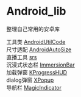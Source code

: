 # Android_lib
整理自己常用的安卓库  

工具类       [AndroidUtilCode](https://github.com/Blankj/AndroidUtilCode)   
尺寸适配     [AndroidAutoSize]()   
直播工具     [srs](https://github.com/ossrs/srs)  
沉浸式状态栏  [ImmersionBar](https://github.com/gyf-dev/ImmersionBar)   
加载弹窗     [KProgressHUD](https://github.com/Kaopiz/KProgressHUD)  
dialog弹窗   [XPopup](https://github.com/li-xiaojun/XPopup)  
导航栏       [MagicIndicator](https://github.com/hackware1993/MagicIndicator)  
